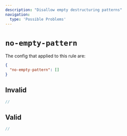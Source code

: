 ```yaml
---
description: "Disallow empty destructuring patterns"
navigation:
  type: 'Possible Problems'
---
```


# `no-empty-pattern`

The config that applied to this rule are:

```json
{
  "no-empty-pattern": []
}
```

## Invalid

```js invalid
//
```

## Valid

```js valid
//
```
  